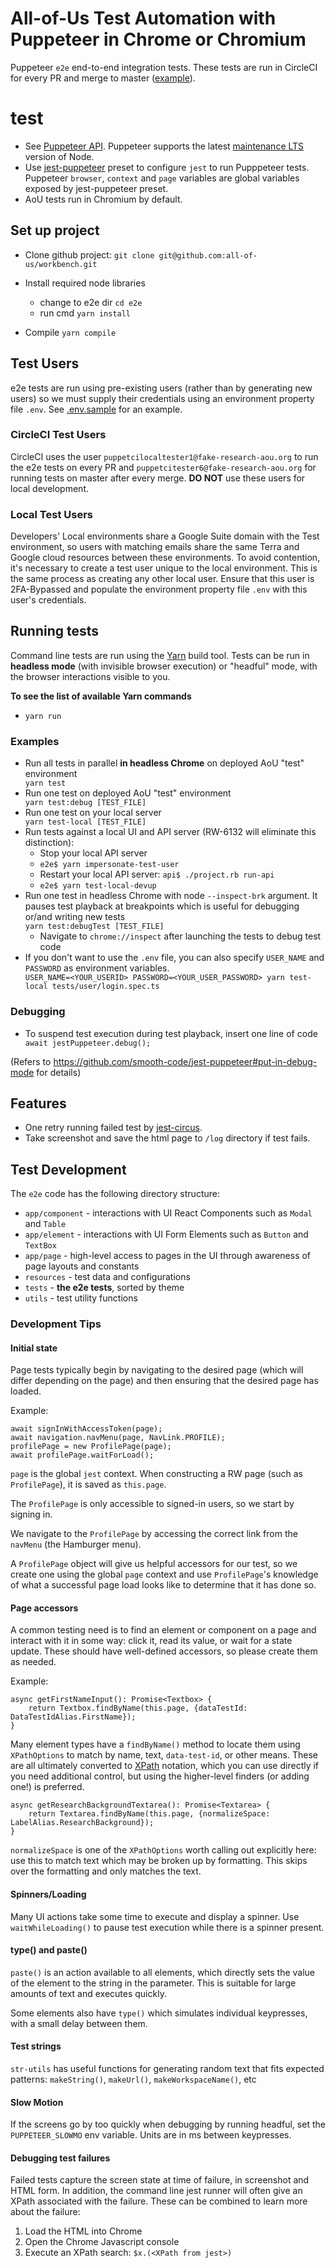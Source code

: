 # All-of-Us Test Automation with Puppeteer in Chrome or Chromium
Puppeteer `e2e` end-to-end integration tests.  These tests are run in CircleCI
for every PR and merge to master ([example](https://app.circleci.com/pipelines/github/all-of-us/workbench/4074/workflows/ca636d7c-8c11-463e-bfdc-39ea63b6df52/jobs/100294)).
# test
* See [Puppeteer API](https://github.com/puppeteer/puppeteer/blob/v5.0.0/docs/api.md). Puppeteer supports the latest [maintenance LTS](https://github.com/nodejs/Release#release-schedule) version of Node.
* Use [jest-puppeteer](https://github.com/smooth-code/jest-puppeteer) preset to configure `jest` to run Pupppeteer tests.
  Puppeteer `browser`, `context` and `page` variables are global variables exposed by jest-puppeteer preset.
* AoU tests run in Chromium by default.

## Set up project
* Clone github project: `git clone git@github.com:all-of-us/workbench.git`

* Install required node libraries
  - change to e2e dir `cd e2e`
  - run cmd `yarn install`
* Compile `yarn compile`
 
## Test Users
e2e tests are run using pre-existing users (rather than by generating new users)
so we must supply their credentials using an environment property file `.env`.  See [.env.sample](.env.sample) for an example. 

### CircleCI Test Users
CircleCI uses the user `puppetcilocaltester1@fake-research-aou.org` to run the e2e tests on every PR and 
`puppetcitester6@fake-research-aou.org` for running tests on master after every merge.  **DO NOT**
use these users for local development.

### Local Test Users
Developers' Local environments share a Google Suite domain with the Test environment,
so users with matching emails share the same Terra and Google cloud resources between these
environments. To avoid contention, it's necessary to create a test user unique to the local 
environment.  This is the same process as creating any other local user.  Ensure that this 
user is 2FA-Bypassed and populate the environment property file `.env` with this user's credentials.

## Running tests
Command line tests are run using the [Yarn](https://classic.yarnpkg.com/en/) build tool. Tests can be run in 
**headless mode** (with invisible browser execution) or "headful" mode, with the browser
interactions visible to you.

**To see the list of available Yarn commands**
- `yarn run`

### Examples
* Run all tests in parallel **in headless Chrome** on deployed AoU "test" environment <div class="text-blue">`yarn test`</div>
* Run one test on deployed AoU "test" environment <div class="text-blue">`yarn test:debug [TEST_FILE]` </div>
* Run one test on your local server <div class="text-blue">`yarn test-local [TEST_FILE]` </div>
* Run tests against a local UI and API server (RW-6132 will eliminate this distinction):
  * Stop your local API server
  * `e2e$ yarn impersonate-test-user`
  * Restart your local API server: `api$ ./project.rb run-api`
  * `e2e$ yarn test-local-devup`
* Run one test in headless Chrome with node `--inspect-brk` argument. It pauses test playback at breakpoints which is useful for debugging or/and writing new tests <div class="text-blue">`yarn test:debugTest [TEST_FILE]` </div>
  * Navigate to `chrome://inspect` after launching the tests to debug test code
* If you don't want to use the `.env` file, you can also specify `USER_NAME` and `PASSWORD` as environment variables. <div class="text-blue">`USER_NAME=<YOUR_USERID> PASSWORD=<YOUR_USER_PASSWORD> yarn test-local tests/user/login.spec.ts`</div>

### Debugging
- To suspend test execution during test playback, insert one line of code <div class="text-blue">`await jestPuppeteer.debug();`</div>

(Refers to https://github.com/smooth-code/jest-puppeteer#put-in-debug-mode for details)

## Features
* One retry running failed test by [jest-circus](https://github.com/facebook/jest/blob/f45d1c939cbf55a71dbfdfc316d2be62b590197f/docs/JestObjectAPI.md#jestretrytimes).
* Take screenshot and save the html page to `/log` directory if test fails.

## Test Development

The `e2e` code has the following directory structure:
* `app/component` - interactions with UI React Components such as `Modal` and `Table`
* `app/element` - interactions with UI Form Elements such as `Button` and `TextBox`
* `app/page` - high-level access to pages in the UI through awareness of page layouts and constants
* `resources` - test data and configurations
* `tests` - **the e2e tests**, sorted by theme 
* `utils` - test utility functions 

### Development Tips

#### Initial state
Page tests typically begin by navigating to the desired page (which will differ depending
on the page) and then ensuring that the desired page has loaded.

Example:
```   
await signInWithAccessToken(page);
await navigation.navMenu(page, NavLink.PROFILE);
profilePage = new ProfilePage(page);
await profilePage.waitForLoad();
``` 

`page` is the global `jest` context.  When constructing a RW page (such as `ProfilePage`), it is 
 saved as `this.page`.
 
The `ProfilePage` is only accessible to signed-in users, so we start by signing in.
 
We navigate to the `ProfilePage` by accessing the correct link from the `navMenu` (the Hamburger menu).

A `ProfilePage` object will give us helpful accessors for our test, so we create one using the global `page` context
and use `ProfilePage`'s knowledge of what a successful page load looks like to determine that it has done so.

#### Page accessors
A common testing need is to find an element or component on a page and interact with it in some way: 
click it, read its value, or wait for a state update.  These should have well-defined accessors, so please create
them as needed.

Example:
```
async getFirstNameInput(): Promise<Textbox> {
    return Textbox.findByName(this.page, {dataTestId: DataTestIdAlias.FirstName});
}
```

Many element types have a `findByName()` method to locate them using `XPathOptions` to match by name,
text, `data-test-id`, or other means. These are all ultimately converted to [XPath](https://www.w3schools.com/xml/xpath_syntax.asp) notation,
which you can use directly if you need additional control, but using the higher-level finders (or adding one!) is preferred.

```
async getResearchBackgroundTextarea(): Promise<Textarea> {
    return Textarea.findByName(this.page, {normalizeSpace: LabelAlias.ResearchBackground});
}
```

`normalizeSpace` is one of the `XPathOptions` worth calling out explicitly here: use this to match text
which may be broken up by formatting.  This skips over the formatting and only matches the text.

#### Spinners/Loading
Many UI actions take some time to execute and display a spinner.  Use `waitWhileLoading()` to
pause test execution while there is a spinner present. 

#### type() and paste()
`paste()` is an action available to all elements, which directly sets the value of the element
to the string in the parameter.  This is suitable for large amounts of text and executes quickly.

Some elements also have `type()` which simulates individual keypresses, with a small delay between 
them.

#### Test strings
`str-utils` has useful functions for generating random text that fits expected patterns: `makeString()`,
`makeUrl()`, `makeWorkspaceName()`, etc

#### Slow Motion
If the screens go by too quickly when debugging by running headful, set the `PUPPETEER_SLOWMO` env variable.  Units
are in ms between keypresses.

#### Debugging test failures
Failed tests capture the screen state at time of failure, in screenshot and HTML form.  In addition,
the command line jest runner will often give an XPath associated with the failure.  These
can be combined to learn more about the failure:
1. Load the HTML into Chrome
2. Open the Chrome Javascript console
3. Execute an XPath search: `$x.(<XPath from jest>)`

